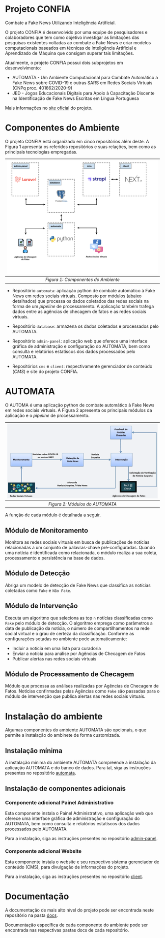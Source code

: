 # Projeto CONFIA
Combate a Fake News Utilizando Inteligência Artificial.

O projeto CONFIA é desenvolvido por uma equipe de pesquisadores e colaboradores que tem como objetivo investigar as limitações das pesquisas existentes voltadas ao combate a Fake News e criar modelos computacionais baseados em técnicas de Inteligência Artificial e Aprendizado de Máquina que consigam superar tais limitações.

Atualmente, o projeto CONFIA possui dois subprojetos em desenvolvimento:
* AUTOMATA - Um Ambiente Computacional para Combate Automático a Fake News sobre COVID-19 e outras SARS em Redes Sociais Virtuais (CNPq proc. 401662/2020-9)
* JED - Jogos Educacionais Digitais para Apoio à Capacitação Discente na Identificação de Fake News Escritas em Língua Portuguesa

Mais informações no [site oficial](https://www.projetoconfia.info/) do projeto.

# Componentes do Ambiente
O projeto CONFIA está organizado em cinco repositórios além deste. A Figura 1 apresenta os referidos repositórios e suas relações, bem como as principais tecnologias empregadas.

| ![environment_architecture.png](images/environment_architecture.png) | 
|:--:| 
| *Figura 1: Componentes do Ambiente* |

* Repositório `automata`: aplicação python de combate automático à Fake News em redes sociais virtuais. Composto por módulos (abaixo detalhados) que processa os dados coletados das redes sociais na forma de um _pipeline_ de processamento. A aplicação também trafega dados entre as agências de checagem de fatos e as redes sociais virtuais.

* Repositório `database`: armazena os dados coletados e processados pelo AUTOMATA.

* Repositório `admin-panel`: aplicação web que oferece uma interface gráfica de administração e configuração do AUTOMATA, bem como consulta e relatórios estatíscos dos dados processados pelo AUTOMATA.

* Repositórios `cms` e `client`: respectivamente gerenciador de conteúdo (_CMS_) e site do projeto CONFIA.


# AUTOMATA
O AUTOMA é uma aplicação python de combate automático à Fake News em redes sociais virtuais. A Figura 2 apresenta os principais módulos da aplicação e o _pipeline_ de processamento.

| ![automata_modules.png](images/automata_modules.png) | 
|:--:| 
| *Figura 2: Módulos do AUTOMATA* |

A função de cada módulo é detalhada a seguir.

## Módulo de Monitoramento
Monitora as redes sociais virtuais em busca de publicações de notícias relacionadas a um conjunto de palavras-chave pré-configuradas. Quando uma notícia é identificada como relacionada, o módulo realiza a sua coleta, processamento e persistência na base de dados.

## Módulo de Detecção
Abriga um modelo de detecção de Fake News que classifica as notícias coletadas como `Fake` e `Não Fake`. 

## Módulo de Intervenção
Executa um algoritmo que seleciona as top `n` notícias classificadas como `Fake` pelo módulo de detecção. O algoritmo emprega como parâmetros a data de publicação da notícia, o número de compartilhamentos na rede social virtual e o grau de certeza da classificação. Conforme as configurações setadas no ambiente pode automaticamente:
* Incluir a notícia em uma lista para curadoria
* Enviar a notícia para análise por Agências de Checagem de Fatos
* Publicar alertas nas redes sociais virtuais

## Módulo de Processamento de Checagem
Módulo que processa as análises realizadas por Agências de Checagem de Fatos. Notícias confirmadas pelas Agências como `Fake` são passadas para o módulo de intervenção que publica alertas nas redes sociais virtuais.
# Instalação do ambiente
Algumas componentes do ambiente AUTOMATA são opcionais, o que permite a instalação do ambinete de forma customizada.

## Instalação mínima
A instalação mínima do ambiente AUTOMATA compreende a instalação da aplicação AUTOMATA e do banco de dados. Para tal, siga as instruções presentes no repositório [automata](https://github.com/projeto-confia/automata).

## Instalação de componentes adicionais
### Componente adicional Painel Administrativo
Esta componente instala o Painel Administrativo, uma aplicação web que oferece uma interface gráfica de administração e configuração do AUTOMATA, bem como consulta e relatórios estatíscos dos dados processados pelo AUTOMATA.

Para a instalação, siga as instruções presentes no repositório [admin-panel](https://github.com/projeto-confia/admin-panel).

### Componente adicional Website
Esta componente instala o website e seu respectivo sistema gerenciador de conteúdo (CMS), para divulgação de informações do projeto.

Para a instalação, siga as instruções presentes no repositório [client](https://github.com/projeto-confia/client).

# Documentação
A documentação de mais alto nível do projeto pode ser encontrada neste repositório na pasta [docs](docs/).

Documentação específica de cada componente do ambiente pode ser encontrada nas respectivas pastas docs de cada repositório.

